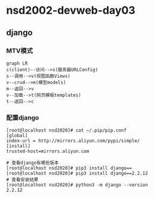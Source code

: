 # nsd2002-devweb-day03

## django

### MTV模式

```mermaid
graph LR
c(client)--访问-->s(服务器URLConfig)
s--调用-->v(视图函数Views)
v--crud-->m(模型models)
m--返回-->v
v--加载-->t(网页模板templates)
t--返回-->c
```

### 配置django

```shell
[root@localhost nsd2020]# cat ~/.pip/pip.conf 
[global]
index-url = http://mirrors.aliyun.com/pypi/simple/
[install]
trusted-host=mirrors.aliyun.com

# 查看django有哪些版本
[root@localhost nsd2020]# pip3 install django==
[root@localhost nsd2020]# pip3 install django==2.2.12
# 查看安装结果
[root@localhost nsd2020]# python3 -m django --version
2.2.12

```

